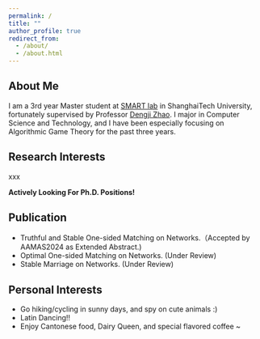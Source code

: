 ```yaml
---
permalink: /
title: ""
author_profile: true
redirect_from: 
  - /about/
  - /about.html
---
```


About Me
------
I am a 3rd year Master student at [SMART lab](https://smart.sist.shanghaitech.edu.cn) in ShanghaiTech University, fortunately supervised by Professor [Dengji Zhao](http://dengji-zhao.net). I major in Computer Science and Technology, and I have been especially focusing on Algorithmic Game Theory for the past three years.

Research Interests
------
xxx

**Actively Looking For Ph.D. Positions!**


Publication
------
* Truthful and Stable One-sided Matching on Networks.（Accepted by AAMAS2024 as Extended Abstract.)
* Optimal One-sided Matching on Networks. (Under Review)
* Stable Marriage on Networks. (Under Review)

Personal Interests
------
* Go hiking/cycling in sunny days, and spy on cute animals :)
* Latin Dancing!!
* Enjoy Cantonese food, Dairy Queen, and special flavored coffee ~



